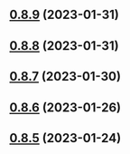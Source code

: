 ## [0.8.9](https://github.com/bcgov/nr-spar-backend/compare/v0.8.8...v0.8.9) (2023-01-31)



## [0.8.8](https://github.com/bcgov/nr-spar-backend/compare/v0.8.7...v0.8.8) (2023-01-31)



## [0.8.7](https://github.com/bcgov/nr-spar-backend/compare/v0.8.6...v0.8.7) (2023-01-30)



## [0.8.6](https://github.com/bcgov/nr-spar-backend/compare/v0.8.5...v0.8.6) (2023-01-26)



## [0.8.5](https://github.com/bcgov/nr-spar-backend/compare/v0.8.4...v0.8.5) (2023-01-24)



